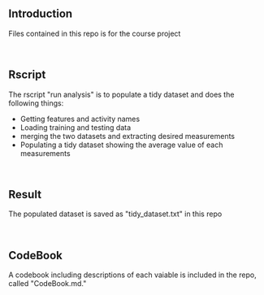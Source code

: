 </br>
<h2>Introduction</h2>
<p>Files contained in this repo is for the course project</p>
<br/>
<h2>Rscript</h2>
<p>The rscript "run analysis" is to populate a tidy dataset and does the following things:</p>
<ul>
  <li>Getting features and activity names</li>
  <li>Loading training and testing data</li>
  <li>merging the two datasets and extracting desired measurements</li>
  <li>Populating a tidy dataset showing the average value of each measurements</li>
</ul>
<br/>
<h2>Result</h2>
<p>The populated dataset is saved as "tidy_dataset.txt" in this repo</p>
</br>
<h2>CodeBook</h2>
<p>A codebook including descriptions of each vaiable is included in the repo, called "CodeBook.md."</p>
